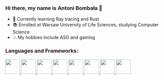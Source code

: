 <div class="container">
  <div class="left">
    <h3>Hi there, my name is Antoni Bombała 👋</h3>
    <ul>
      <li>🔭 Currently learning Ray tracing and Rust</li>
      <li>📚 Enrolled at Warsaw University of Life Sciences, studying Computer Science</li>
      <li>💥 My hobbies include ASG and gaming</li>
    </ul>
  </div>

  <div class="right">
    <h3>Languages and Frameworks:</h3>
    <div class="icons">
      <a href="https://docs.python.org/3/">
        <img width="46px" src="https://engineering.fb.com/wp-content/uploads/2016/05/2000px-Python-logo-notext.svg_.png" />
      </a>
      <a href="https://www.rust-lang.org/">
        <img width="46px" src="https://upload.wikimedia.org/wikipedia/commons/thumb/d/d5/Rust_programming_language_black_logo.svg/1024px-Rust_programming_language_black_logo.svg.png" />
      </a>
      <a href="https://docs.microsoft.com/en-us/dotnet/csharp/">
        <img width="46px" src="https://cdn.icon-icons.com/icons2/2415/PNG/512/csharp_original_logo_icon_146578.png" />
      </a>
      <a href="https://en.wikipedia.org/wiki/C_(programming_language)">
        <img width="46px" src="https://seeklogo.com/images/C/c-programming-language-logo-9B32D017B1-seeklogo.com.png" />
      </a>
      <a href="https://en.wikipedia.org/wiki/C%2B%2B">
        <img width="46px" src="https://upload.wikimedia.org/wikipedia/commons/1/18/ISO_C%2B%2B_Logo.svg" />
      </a>
      <a href="https://www.docker.com/">
        <img width="46px" src="https://profilinator.rishav.dev/skills-assets/docker-original-wordmark.svg" />
      </a>
      <a href="https://www.mysql.com/">
        <img width="46px" src="https://profilinator.rishav.dev/skills-assets/mysql-original-wordmark.svg" />
      </a>
      <a href="https://git-scm.com/">
        <img width="46px" src="https://profilinator.rishav.dev/skills-assets/git-scm-icon.svg" />
      </a>
    </div>
  </div>
</div>
